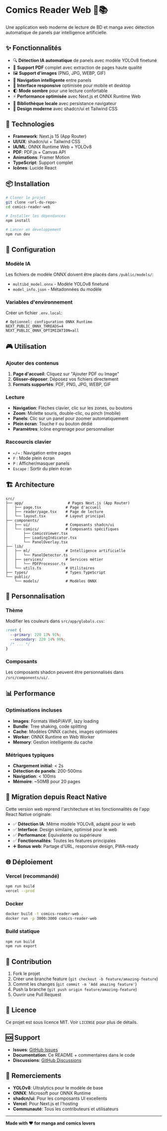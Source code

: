 # Comics Reader Web 🤖📚

Une application web moderne de lecture de BD et manga avec détection automatique de panels par intelligence artificielle.

## ✨ Fonctionnalités

- 🔍 **Détection IA automatique** de panels avec modèle YOLOv8 finetuné
- 📄 **Support PDF** complet avec extraction de pages haute qualité
- 🖼️ **Support d'images** (PNG, JPG, WEBP, GIF)
- 🎯 **Navigation intelligente** entre panels
- 📱 **Interface responsive** optimisée pour mobile et desktop
- 🌓 **Mode sombre** pour une lecture confortable
- ⚡ **Performance optimisée** avec Next.js et ONNX Runtime Web
- 💾 **Bibliothèque locale** avec persistance navigateur
- 🎨 **Design moderne** avec shadcn/ui et Tailwind CSS

## 🚀 Technologies

- **Framework**: Next.js 15 (App Router)
- **UI/UX**: shadcn/ui + Tailwind CSS
- **IA/ML**: ONNX Runtime Web + YOLOv8
- **PDF**: PDF.js + Canvas API
- **Animations**: Framer Motion
- **TypeScript**: Support complet
- **Icônes**: Lucide React

## 📦 Installation

```bash
# Cloner le projet
git clone <url-du-repo>
cd comics-reader-web

# Installer les dépendances
npm install

# Lancer en développement
npm run dev
```

## 🔧 Configuration

### Modèle IA

Les fichiers de modèle ONNX doivent être placés dans `/public/models/`:
- `multibd_model.onnx` - Modèle YOLOv8 finetuné
- `model_info.json` - Métadonnées du modèle

### Variables d'environnement

Créer un fichier `.env.local`:

```env
# Optionnel: configuration ONNX Runtime
NEXT_PUBLIC_ONNX_THREADS=4
NEXT_PUBLIC_ONNX_OPTIMIZATION=all
```

## 🎮 Utilisation

### Ajouter des contenus

1. **Page d'accueil**: Cliquez sur "Ajouter PDF ou Image"
2. **Glisser-déposer**: Déposez vos fichiers directement
3. **Formats supportés**: PDF, PNG, JPG, WEBP, GIF

### Lecture

- **Navigation**: Flèches clavier, clic sur les zones, ou boutons
- **Zoom**: Molette souris, double-clic, ou pinch (mobile)
- **Panels**: Clic sur un panel pour zoomer automatiquement
- **Plein écran**: Touche `F` ou bouton dédié
- **Paramètres**: Icône engrenage pour personnaliser

### Raccourcis clavier

- `←/→` : Navigation entre pages
- `F` : Mode plein écran
- `P` : Afficher/masquer panels
- `Escape` : Sortir du plein écran

## 🏗️ Architecture

```
src/
├── app/                    # Pages Next.js (App Router)
│   ├── page.tsx           # Page d'accueil
│   ├── reader/page.tsx    # Page de lecture
│   └── layout.tsx         # Layout principal
├── components/
│   ├── ui/                # Composants shadcn/ui
│   └── comics/            # Composants spécifiques
│       ├── ComicsViewer.tsx
│       ├── LoadingIndicator.tsx
│       └── PanelOverlay.tsx
├── lib/
│   ├── ml/                # Intelligence artificielle
│   │   └── PanelDetector.ts
│   ├── services/          # Services métier
│   │   └── PDFProcessor.ts
│   └── utils.ts           # Utilitaires
├── types/                 # Types TypeScript
└── public/
    └── models/            # Modèles ONNX
```

## 🎨 Personnalisation

### Thème

Modifier les couleurs dans `src/app/globals.css`:

```css
:root {
  --primary: 220 13% 91%;
  --secondary: 220 14% 96%;
  /* ... */
}
```

### Composants

Les composants shadcn peuvent être personnalisés dans `/src/components/ui/`.

## 📊 Performance

### Optimisations incluses

- **Images**: Formats WebP/AVIF, lazy loading
- **Bundle**: Tree shaking, code splitting
- **Cache**: Modèles ONNX cachés, images optimisées
- **Worker**: ONNX Runtime en Web Worker
- **Memory**: Gestion intelligente du cache

### Métriques typiques

- **Chargement initial**: < 2s
- **Détection de panels**: 200-500ms
- **Navigation**: < 100ms
- **Mémoire**: ~50MB pour 20 pages

## 🔄 Migration depuis React Native

Cette version web reprend l'architecture et les fonctionnalités de l'app React Native originale:

- ✅ **Détection IA**: Même modèle YOLOv8, adapté pour le web
- ✅ **Interface**: Design similaire, optimisé pour le web
- ✅ **Performance**: Équivalente ou supérieure
- ✅ **Fonctionnalités**: Toutes les features principales
- ➕ **Bonus web**: Partage d'URL, responsive design, PWA-ready

## 🌐 Déploiement

### Vercel (recommandé)

```bash
npm run build
vercel --prod
```

### Docker

```bash
docker build -t comics-reader-web .
docker run -p 3000:3000 comics-reader-web
```

### Build statique

```bash
npm run build
npm run export
```

## 🤝 Contribution

1. Fork le projet
2. Créer une branche feature (`git checkout -b feature/amazing-feature`)
3. Commit les changes (`git commit -m 'Add amazing feature'`)
4. Push la branche (`git push origin feature/amazing-feature`)
5. Ouvrir une Pull Request

## 📄 Licence

Ce projet est sous licence MIT. Voir `LICENSE` pour plus de détails.

## 🆘 Support

- **Issues**: [GitHub Issues](https://github.com/user/comics-reader-web/issues)
- **Documentation**: Ce README + commentaires dans le code
- **Discussions**: [GitHub Discussions](https://github.com/user/comics-reader-web/discussions)

## 🙏 Remerciements

- **YOLOv8**: Ultralytics pour le modèle de base
- **ONNX**: Microsoft pour ONNX Runtime
- **shadcn/ui**: Pour les composants UI excellents
- **Vercel**: Pour Next.js et l'hosting
- **Communauté**: Tous les contributeurs et utilisateurs

---

**Made with ❤️ for manga and comics lovers**
